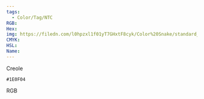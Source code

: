 ```yaml
---
tags:
  - Color/Tag/NTC
RGB:
Hex:
img: https://filedn.com/l0hpzxl1f01yT7GHxtF8cyk/Color%20Snake/standard_csv_to_svg/%23/1E0F04.svg
CMYK:
HSL:
Name:
---
```

Creole
```palette
#1E0F04
```
RGB
